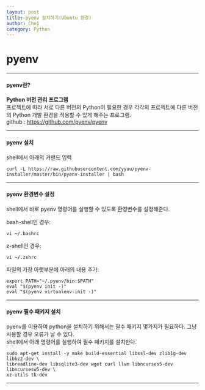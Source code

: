 ```yaml
---
layout: post
title: pyenv 설치하기(Ubuntu 환경)
author: Che1
category: Python
---
```


# pyenv

- - -

#### pyenv란?

**Python 버전 관리 프로그램**  
프로젝트에 따라 서로 다른 버전의 Python이 필요한 경우 각각의 프로젝트에 다른 버전의 Python 개발 환경을 적용할 수 있게 해주는 프로그램.  
github : <a href="https://github.com/pyenv/pyenv">https://github.com/pyenv/pyenv</a>

- - -

#### pyenv 설치

shell에서 아래의 커맨드 입력
```
curl -L https://raw.githubusercontent.com/yyuu/pyenv-installer/master/bin/pyenv-installer | bash
```

- - -

#### pyenv 환경변수 설정

shell에서 바로 pyenv 명령어를 실행할 수 있도록 환경변수를 설정해준다.


bash-shell인 경우:
```
vi ~/.bashrc
```

z-shell인 경우:
```
vi ~/.zshrc
```

파일의 가장 아랫부분에 아래의 내용 추가:
```
export PATH="~/.pyenv/bin:$PATH"
eval "$(pyenv init -)"
eval "$(pyenv virtualenv-init -)"
```

- - -

#### pyenv 필수 패키지 설치

pyenv를 이용하여 python을 설치하기 위해서는 필수 패키지 몇가지가 필요하다. 그냥 사용할 경우 오류가 날 수 있다.  
shell에서 아래 명령어를 실행하여 필수 패키지를 설치한다.

```
sudo apt-get install -y make build-essential libssl-dev zlib1g-dev libbz2-dev \
libreadline-dev libsqlite3-dev wget curl llvm libncurses5-dev libncursesw5-dev \
xz-utils tk-dev
```

- - -

